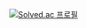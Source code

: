 [![Solved.ac 
프로필](http://mazassumnida.wtf/api/v2/generate_badge?boj=ksgg1)](https://solved.ac/ksgg1)

